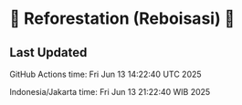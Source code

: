 
# 🌳 Reforestation (Reboisasi) 🌲

## Last Updated

GitHub Actions time: Fri Jun 13 14:22:40 UTC 2025

Indonesia/Jakarta time: Fri Jun 13 21:22:40 WIB 2025
